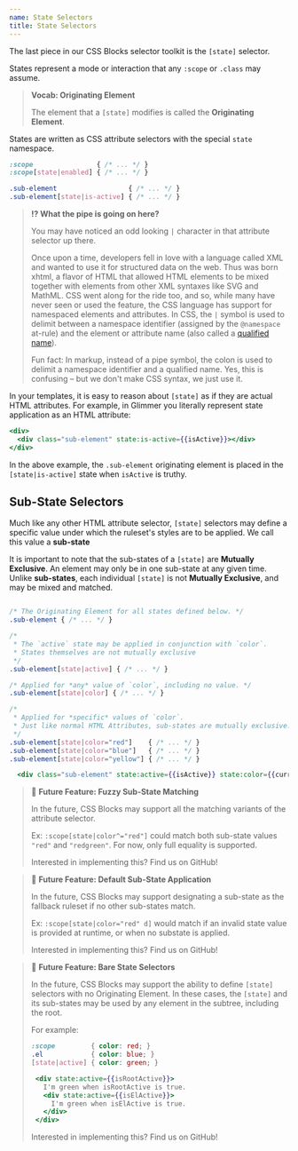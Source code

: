 ```yaml
---
name: State Selectors
title: State Selectors
---
```


The last piece in our CSS Blocks selector toolkit is the `[state]` selector.

States represent a mode or interaction that any `:scope` or `.class` may assume.

> **Vocab: Originating Element**
>
> The element that a `[state]` modifies is called the **Originating Element**.

States are written as CSS attribute selectors with the special `state` namespace.

```css
:scope                { /* ... */ }
:scope[state|enabled] { /* ... */ }

.sub-element                  { /* ... */ }
.sub-element[state|is-active] { /* ... */ }
```

> **!? What the pipe is going on here?**
>
> You may have noticed an odd looking `|` character in that attribute selector up there.
>
> Once upon a time, developers fell in love with a language called XML and wanted to use it for structured data on the web. Thus was born xhtml, a flavor of HTML that allowed HTML elements to be mixed together with elements from other XML syntaxes like SVG and MathML. CSS went along for the ride too, and so, while many have never seen or used the feature, the CSS language has support for namespaced elements and attributes. In CSS, the `|` symbol is used to delimit between a namespace identifier (assigned by the `@namespace` at-rule) and the element or attribute name (also called a [qualified name](https://drafts.csswg.org/css-namespaces-3/#css-qualified-name)).
>
> Fun fact: In markup, instead of a pipe symbol, the colon is used to delimit a namespace identifier and a qualified name. Yes, this is confusing – but we don't make CSS syntax, we just use it.

In your templates, it is easy to reason about `[state]` as if they are actual HTML attributes. For example, in Glimmer you literally represent state application as an HTML attribute:

```handlebars
<div>
  <div class="sub-element" state:is-active={{isActive}}></div>
</div>
```

In the above example, the `.sub-element` originating element is placed in the `[state|is-active]` state when `isActive` is truthy.

## Sub-State Selectors

Much like any other HTML attribute selector, `[state]` selectors may define a specific value under which the ruleset's styles are to be applied. We call this value a **sub-state**

It is important to note that the sub-states of a `[state]` are **Mutually Exclusive**. An element may only be in one sub-state at any given time. Unlike **sub-states**, each individual `[state]` is not **Mutually Exclusive**, and may be mixed and matched.

```css

/* The Originating Element for all states defined below. */
.sub-element { /* ... */ }

/*
 * The `active` state may be applied in conjunction with `color`.
 * States themselves are not mutually exclusive
 */
.sub-element[state|active] { /* ... */ }

/* Applied for *any* value of `color`, including no value. */
.sub-element[state|color] { /* ... */ }

/*
 * Applied for *specific* values of `color`.
 * Just like normal HTML Attributes, sub-states are mutually exclusive.
 */
.sub-element[state|color="red"]    { /* ... */ }
.sub-element[state|color="blue"]   { /* ... */ }
.sub-element[state|color="yellow"] { /* ... */ }
```

```handlebars
  <div class="sub-element" state:active={{isActive}} state:color={{currentColor}} />
```

> 🔮 **Future Feature: Fuzzy Sub-State Matching**
>
> In the future, CSS Blocks may support all the matching variants of the attribute selector.
>
> Ex: `:scope[state|color^="red"]` could match both sub-state values `"red"` and `"redgreen"`.
> For now, only full equality is supported.
>
> Interested in implementing this? Find us on GitHub!


> 🔮 **Future Feature: Default Sub-State Application**
>
> In the future, CSS Blocks may support designating a sub-state as the fallback ruleset if no
> other sub-states match.
>
> Ex: `:scope[state|color="red" d]` would match if an invalid state value is provided at runtime,
> or when no substate is applied.
>
> Interested in implementing this? Find us on GitHub!


> 🔮 **Future Feature: Bare State Selectors**
>
> In the future, CSS Blocks may support the ability to define `[state]` selectors with no Originating
> Element. In these cases, the `[state]` and its sub-states may be used by any element in the subtree,
> including the root.
>
> For example:
> ```css
> :scope         { color: red; }
> .el            { color: blue; }
> [state|active] { color: green; }
> ```
> ```handlebars
>  <div state:active={{isRootActive}}>
>    I'm green when isRootActive is true.
>    <div state:active={{isElActive}}>
>      I'm green when isElActive is true.
>    </div>
>  </div>
> ```
> Interested in implementing this? Find us on GitHub!
